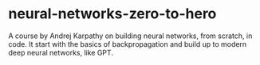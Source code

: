 # neural-networks-zero-to-hero
A course by Andrej Karpathy on building neural networks, from scratch, in code. It start with the basics of backpropagation and build up to modern deep neural networks, like GPT.
